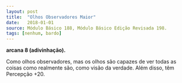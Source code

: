 ```yaml
---
layout: post
title:  "Olhos Observadores Maior"
date:   2018-01-01
source: Módulo Básico 188, Módulo Básico Edição Revisada 198.
tags: [nenhum, bardo]
---
```


**arcana 8 (adivinhação).**

Como olhos observadores, mas os olhos são capazes de ver todas as coisas como realmente são, como visão da verdade. Além disso, têm Percepção +20.
